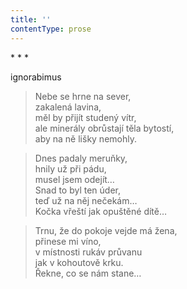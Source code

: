 ```yaml
---
title: ''
contentType: prose
---
```


\* \* \*

ignorabimus

> Nebe se hrne na sever,  
> zakalená lavina,  
> měl by přijít studený vítr,  
> ale minerály obrůstají těla bytostí,  
> aby na ně lišky nemohly.

> Dnes padaly meruňky,  
> hnily už při pádu,  
> musel jsem odejít…  
> Snad to byl ten úder,  
> teď už na něj nečekám…  
> Kočka vřeští jak opuštěné dítě…

> Trnu, že do pokoje vejde má žena,  
> přinese mi víno,  
> v místnosti rukáv průvanu  
> jak v kohoutově krku.  
> Řekne, co se nám stane…
